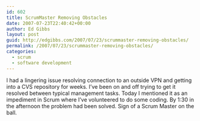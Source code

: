 ```yaml
---
id: 602
title: ScrumMaster Removing Obstacles
date: 2007-07-23T22:40:42+00:00
author: Ed Gibbs
layout: post
guid: http://edgibbs.com/2007/07/23/scrummaster-removing-obstacles/
permalink: /2007/07/23/scrummaster-removing-obstacles/
categories:
  - scrum
  - software development
---
```

I had a lingering issue resolving connection to an outside VPN and getting into a CVS repository for weeks. I&#8217;ve been on and off trying to get it resolved between typical management tasks. Today I mentioned it as an impediment in Scrum where I&#8217;ve volunteered to do some coding. By 1:30 in the afternoon the problem had been solved. Sign of a Scrum Master on the ball.